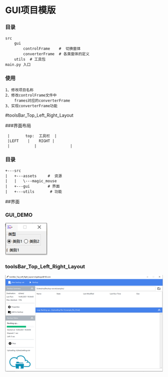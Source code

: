 # GUI项目模版
### 目录
    src
        gui
            controlFrame    #  切换窗体
            converterFrame  # 各类窗体的定义
        utils  # 工具包
    main.py 入口

### 使用
    1、修改项目名称
    2、修改controlFrame文件中
        frames对应的converterFrame
    3、实现converterFrame功能

#toolsBar_Top_Left_Right_Layout

###界面布局

     |       top:  工具栏  |
     |LEFT    |    RIGHT |
     |           |               |

### 目录
	+---src
	|   +---assets     #  资源
	|   |   \---magic_mouse
	|   +---gui        # 界面
	|   +---utils       # 功能

##界面
### GUI_DEMO
![image](https://github.com/singebogo/tkUIDemo/blob/master/img/chiocesNote.png)
### toolsBar_Top_Left_Right_Layout
![image](https://github.com/singebogo/tkUIDemo/blob/master/img/top_left_right.png)
